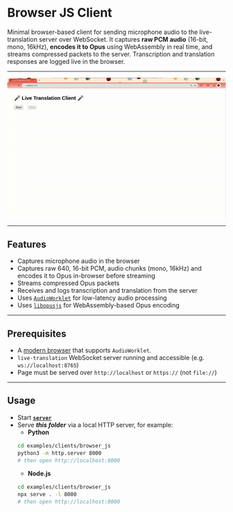 # Browser JS Client

Minimal browser-based client for sending microphone audio to the live-translation server over WebSocket. It captures **raw PCM audio** (16-bit, mono, 16kHz), **encodes it to Opus** using WebAssembly in real time, and streams compressed packets to the server. Transcription and translation responses are logged live in the browser.

---

<a href="https://github.com/AbdullahHendy/live-translation/blob/main/doc/browser_js.gif?raw=true" target="_blank">
  <img src="https://github.com/AbdullahHendy/live-translation/blob/main/doc/browser_js.gif?raw=true" alt="Browser-Client Demo" />
</a>

---

## Features

- Captures microphone audio in the browser
- Captures raw 640, 16-bit PCM, audio chunks (mono, 16kHz) and encodes it to Opus in-browser before streaming
- Streams compressed Opus packets
- Receives and logs transcription and translation from the server
- Uses [`AudioWorklet`](https://developer.mozilla.org/en-US/docs/Web/API/AudioWorklet) for low-latency audio processing
- Uses [`libopusjs`](https://github.com/ImagicTheCat/libopusjs) for WebAssembly-based Opus encoding

---

## Prerequisites

- A [modern browser](https://developer.mozilla.org/en-US/docs/Web/API/AudioWorklet#browser_compatibility) that supports `AudioWorklet`.
- `live-translation` WebSocket server running and accessible (e.g. `ws://localhost:8765`)
- Page must be served over `http://localhost` or `https://` (not `file://`)

---

## Usage

- Start [**`server`**](../../../README.md#usage)
- Serve ***this folder*** via a local HTTP server, for example:
    - **Python**
    ```bash
    cd examples/clients/browser_js
    python3 -m http.server 8000
    # then open http://localhost:8000
    ```
    - **Node.js**
    ```bash
    cd examples/clients/browser_js
    npx serve . -l 8000
    # then open http://localhost:8000
    ```